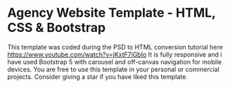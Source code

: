 # Agency Website Template - HTML, CSS & Bootstrap
This template was coded during the PSD to HTML conversion tutorial here https://www.youtube.com/watch?v=jKxtF7iGbIo
It is fully responsive and i have used Bootstrap 5 with carousel and off-canvas navigation for mobile devices. You are free to use this template in your personal or commercial projects. 
Consider giving a star if you have liked this template. 
